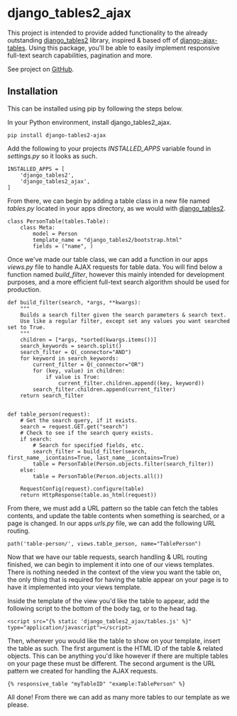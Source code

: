 
# django_tables2_ajax

This project is intended to provide added functionality to the already outstanding [django_tables2](https://github.com/jieter/django-tables2) library, inspired & based off of [django-ajax-tables](https://github.com/KiwiTrinsic/django-ajax-tables). Using this package, you'll be able to easily implement responsive full-text search capabilities, pagination and more.

See project on [GitHub](https://github.com/LegendaryFire/django_tables2_ajax).

## Installation

This can be installed using pip by following the steps below.

In your Python environment, install django_tables2_ajax.

```
pip install django-tables2-ajax
```

Add the following to your projects *INSTALLED_APPS* variable found in *settings.py* so it looks as such.

```
INSTALLED_APPS = [
    'django_tables2',
    'django_tables2_ajax',
]
```

From there, we can begin by adding a table class in a new file named *tables.py* located in your apps directory, as we would with [django_tables2](https://django-tables2.readthedocs.io/en/latest/pages/tutorial.html).

```
class PersonTable(tables.Table):
    class Meta:
        model = Person
        template_name = "django_tables2/bootstrap.html"
        fields = ("name", )
```

Once we've made our table class, we can add a function in our apps *views.py* file to handle AJAX requests for table data. You will find below a function named *build_filter*, however this mainly intended for development purposes, and a more efficient full-text search algorithm should be used for production.
```
def build_filter(search, *args, **kwargs):
    """
    Builds a search filter given the search parameters & search text.
    Use like a regular filter, except set any values you want searched set to True.
    """
    children = [*args, *sorted(kwargs.items())]
    search_keywords = search.split()
    search_filter = Q(_connector="AND")
    for keyword in search_keywords:
        current_filter = Q(_connector="OR")
        for (key, value) in children:
            if value is True:
                current_filter.children.append((key, keyword))
        search_filter.children.append(current_filter)
    return search_filter


def table_person(request):
    # Get the search query, if it exists.
    search = request.GET.get("search")
    # Check to see if the search query exists.
    if search:
        # Search for specified fields, etc.
        search_filter = build_filter(search, first_name__icontains=True, last_name__icontains=True)
        table = PersonTable(Person.objects.filter(search_filter))
    else:
        table = PersonTable(Person.objects.all())

    RequestConfig(request).configure(table)
    return HttpResponse(table.as_html(request))
```

From there, we must add a URL pattern so the table can fetch the tables contents, and update the table contents when something is searched, or a page is changed. In our apps *urls.py* file, we can add the following URL routing.

```
path('table-person/', views.table_person, name="TablePerson")
```

Now that we have our table requests, search handling & URL routing finished, we can begin to implement it into one of our views templates. There is nothing needed in the context of the view you want the table on, the only thing that is required for having the table appear on your page is to have it implemented into your views template.

Inside the template of the view you'd like the table to appear, add the following script to the bottom of the body tag, or to the head tag.

```
<script src="{% static 'django_tables2_ajax/tables.js' %}" type="application/javascript"></script>
```

Then, wherever you would like the table to show on your template, insert the table as such. The first argument is the HTML ID of the table & related objects. This can be anything you'd like however if there are multiple tables on your page these must be different. The second argument is the URL pattern we created for handling the AJAX requests.

```
{% responsive_table "myTableID" "example:TablePerson" %}
```

All done! From there we can add as many more tables to our template as we please.
